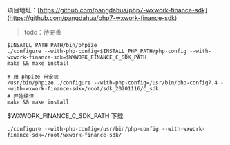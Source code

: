 项目地址：[https://github.com/pangdahua/php7-wxwork-finance-sdk](https://github.com/pangdahua/php7-wxwork-finance-sdk)

> todo：待完善

```
$INSATLL_PATH_PATH/bin/phpize
./configure --with-php-config=$INSTALL_PHP_PATH/php-config --with-wxwork-finance-sdk=$WXWORK_FINANCE_C_SDK_PATH
make && make install
```

```
# 用 phpize 来安装 
/usr/bin/phpize ./configure --with-php-config=/usr/bin/php-config7.4 --with-wxwork-finance-sdk=/root/sdk_20201116/C_sdk
# 开始编译
make && make install
```

$WXWORK_FINANCE_C_SDK_PATH 下载


```
./configure --with-php-config=/usr/bin/php-config --with-wxwork-finance-sdk=/root/wxwork-finance-sdk/
```





